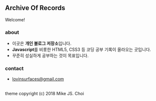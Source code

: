 ## Archive Of Records
Welcome!

### about
- 이곳은 **개인 블로그 저장소**입니다.
- **Javascript**를 비롯한 HTML5, CSS3 등 코딩 공부 기록이 올라오는 곳입니다.
- 꾸준히 성실하게 공부하는 것이 목표입니다.

### contact

- lovinsurfaces@gmail.com

<br>
theme copyright (c) 2018 Mike JS. Choi
